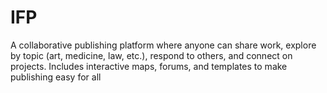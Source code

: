 # IFP
A collaborative publishing platform where anyone can share work, explore by topic (art, medicine, law, etc.), respond to others, and connect on projects. Includes interactive maps, forums, and templates to make publishing easy for all
